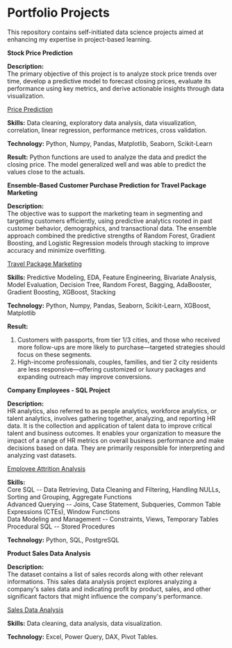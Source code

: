 # Portfolio Projects
This repository contains self-initiated data science projects aimed at enhancing my expertise in project-based learning.

**Stock Price Prediction**

**Description:<br>**
The primary objective of this project is to analyze stock price trends over time, develop a predictive model to forecast closing prices, evaluate its performance using key metrics, and derive actionable insights through data visualization.

[Price Prediction](https://github.com/JD-Insight/AI-ML-SQL-Projects-2024/blob/main/Stock%20Price%20Prediction/Price%20Prediction%20Project.ipynb)

**Skills:**
Data cleaning, exploratory data analysis, data visualization, correlation, linear regression, performance metrices, cross validation.

**Technology:**
Python, Numpy, Pandas, Matplotlib, Seaborn, Scikit-Learn

**Result:**
Python functions are used to analyze the data and predict the closing price. The model generalized well and was able to predict the values close to the actuals.

**Ensemble-Based Customer Purchase Prediction for Travel Package Marketing**

**Description:<br>**
The objective was to support the marketing team in segmenting and targeting customers efficiently, using predictive analytics rooted in past customer behavior, demographics, and transactional data. The ensemble approach combined the predictive strengths of Random Forest, Gradient Boosting, and Logistic Regression models through stacking to improve accuracy and minimize overfitting.

[Travel Package Marketing](https://github.com/JD-Insight/AI-ML-SQL-Projects-2024/blob/main/Ensemble-Based%20Customer%20Purchase%20Prediction/Ensemble-Based%20Customer%20Purchase%20Prediction%20for%20Travel%20Package%20Marketing.ipynb)

**Skills:**
Predictive Modeling, EDA, Feature Engineering, Bivariate Analysis, Model Evaluation, Decision Tree, Random Forest, Bagging, AdaBooster, Gradient Boosting, XGBoost, Stacking

**Technology:**
Python, Numpy, Pandas, Seaborn, Scikit-Learn, XGBoost, Matplotlib

**Result:**
1. Customers with passports, from tier 1/3 cities, and those who received more follow-ups are more likely to purchase—targeted strategies should focus on these segments.<br>
2. High-income professionals, couples, families, and tier 2 city residents are less responsive—offering customized or luxury packages and expanding outreach may improve conversions.

**Company Employees - SQL Project**

**Description:<br>**
HR analytics, also referred to as people analytics, workforce analytics, or talent analytics, involves gathering together, analyzing, and reporting HR data. It is the collection and application of talent data to improve critical talent and business outcomes. It enables your organization to measure the impact of a range of HR metrics on overall business performance and make decisions based on data. They are primarily responsible for interpreting and analyzing vast datasets.

[Employee Attrition Analysis](https://github.com/JD-Insight/AI-ML-SQL-Projects-2024/tree/main/Advanced%20SQL%20for%20Analysis)

**Skills:<br>**
Core SQL -- Data Retrieving, Data Cleaning and Filtering, Handling NULLs, Sorting and Grouping, Aggregate Functions<br>
Advanced Querying -- Joins, Case Statement, Subqueries, Common Table Expressions (CTEs), Window Functions<br>
Data Modeling and Management -- Constraints, Views, Temporary Tables<br>
Procedural SQL -- Stored Procedures<br>

**Technology:**
Python, SQL, PostgreSQL

**Product Sales Data Analysis**

**Description:<br>**
The dataset contains a list of sales records along with other relevant informations. This sales data analysis project explores analyzing a company's sales data and indicating profit by product, sales, and other significant factors that might influence the company's performance.

[Sales Data Analysis](https://github.com/JD-Insight/AI-ML-SQL-Projects-2024/blob/main/Dashboard/Product%20Sales%20Data%20Analysis.png)

**Skills:**
Data cleaning, data analysis, data visualization.

**Technology:**
Excel, Power Query, DAX, Pivot Tables.
